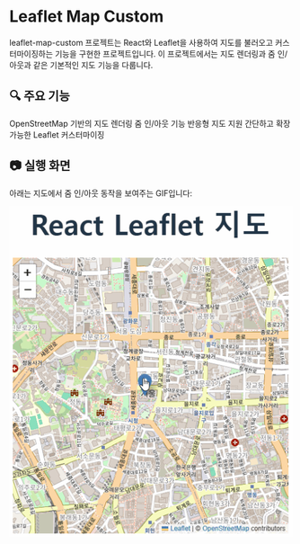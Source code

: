 # Leaflet Map Custom

leaflet-map-custom 프로젝트는 React와 Leaflet을 사용하여 지도를 불러오고 커스터마이징하는 기능을 구현한 프로젝트입니다. 이 프로젝트에서는 지도 렌더링과 줌 인/아웃과 같은 기본적인 지도 기능을 다룹니다.

## 🔍 주요 기능

OpenStreetMap 기반의 지도 렌더링
줌 인/아웃 기능
반응형 지도 지원
간단하고 확장 가능한 Leaflet 커스터마이징

## 📷 실행 화면

아래는 지도에서 줌 인/아웃 동작을 보여주는 GIF입니다:

![Zoom In/Out Demo](./public/leaflet-map.gif)
